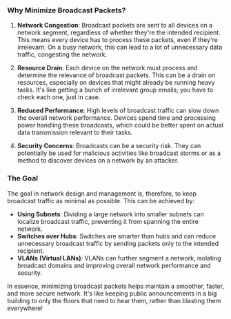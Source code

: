 ### Why Minimize Broadcast Packets?

1. **Network Congestion**: Broadcast packets are sent to all devices on a network segment, regardless of whether they're the intended recipient. This means every device has to process these packets, even if they're irrelevant. On a busy network, this can lead to a lot of unnecessary data traffic, congesting the network.

2. **Resource Drain**: Each device on the network must process and determine the relevance of broadcast packets. This can be a drain on resources, especially on devices that might already be running heavy tasks. It's like getting a bunch of irrelevant group emails; you have to check each one, just in case.

3. **Reduced Performance**: High levels of broadcast traffic can slow down the overall network performance. Devices spend time and processing power handling these broadcasts, which could be better spent on actual data transmission relevant to their tasks.

4. **Security Concerns**: Broadcasts can be a security risk. They can potentially be used for malicious activities like broadcast storms or as a method to discover devices on a network by an attacker.

### The Goal

The goal in network design and management is, therefore, to keep broadcast traffic as minimal as possible. This can be achieved by:

- **Using Subnets**: Dividing a large network into smaller subnets can localize broadcast traffic, preventing it from spanning the entire network.
- **Switches over Hubs**: Switches are smarter than hubs and can reduce unnecessary broadcast traffic by sending packets only to the intended recipient.
- **VLANs (Virtual LANs)**: VLANs can further segment a network, isolating broadcast domains and improving overall network performance and security.

In essence, minimizing broadcast packets helps maintain a smoother, faster, and more secure network. It's like keeping public announcements in a big building to only the floors that need to hear them, rather than blasting them everywhere! 